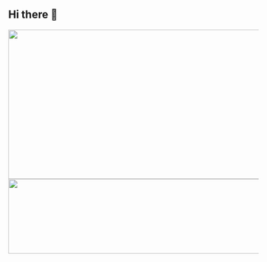 ## Hi there 👋

<a href="https://github.com/devxb/gitanimals">
<img
  src="https://render.gitanimals.org/farms/sueroku"
  width="600"
  height="300"
/>
</a>

<a href="https://github.com/devxb/gitanimals">
  <img
    src="https://render.gitanimals.org/lines/sueroku?pet-id=603557478038724291"
    width="900"
    height="150"
  />
</a>
  

<!--
**sueroku/sueroku** is a ✨ _special_ ✨ repository because its `README.md` (this file) appears on your GitHub profile.

Here are some ideas to get you started:

- 🔭 I’m currently working on ...
- 🌱 I’m currently learning ...
- 👯 I’m looking to collaborate on ...
- 🤔 I’m looking for help with ...
- 💬 Ask me about ...
- 📫 How to reach me: ...
- 😄 Pronouns: ...
- ⚡ Fun fact: ...
-->
